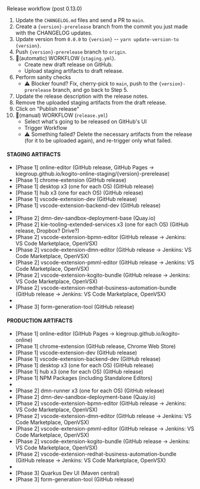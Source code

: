Release workflow (post 0.13.0)

1. Update the `CHANGELOG.md` files and send a PR to `main`.
1. Create a `{version}-prerelease` branch from the commit you just made with the CHANGELOG updates.
1. Update version from `0.0.0` to `{version}` -- `yarn update-version-to {version}`.
1. Push `{version}-prerelease` branch to `origin`.
1. 🔨(automatic) WORKFLOW (`staging.yml`).
   - Create new draft release on GitHub.
   - Upload staging artifacts to draft release.
1. Perform sanity checks
   - ⚠️ Blocker found? Fix, cherry-pick to `main`, push to the `{version}-prerelease` branch, and go back to Step 5.
1. Update the release description with the release notes.
1. Remove the uploaded staging artifacts from the draft release.
1. Click on "Publish release"
1. 🔨(manual) WORKFLOW (`release.yml`)
   - Select what's going to be released on GitHub's UI
   - Trigger Workflow
   - ⚠️ Something failed? Delete the necessary artifacts from the release (for it to be uploaded again), and re-trigger only what failed.

#### STAGING ARTIFACTS

- [Phase 1] online-editor (GitHub release, GitHub Pages -> kiegroup.github.io/kogito-online-staging/{version}-prerelease)
- [Phase 1] chrome-extension (GitHub release)
- [Phase 1] desktop x3 (one for each OS) (GitHub release)
- [Phase 1] hub x3 (one for each OS) (GitHub release)
- [Phase 1] vscode-extension-dev (GitHub release)
- [Phase 1] vscode-extension-backend-dev (GitHub release)
-
- [Phase 2] dmn-dev-sandbox-deployment-base (Quay.io)
- [Phase 2] kie-tooling-extended-services x3 (one for each OS) (GitHub release, Dropbox? Drive?)
- [Phase 2] vscode-extension-bpmn-editor (GitHub release -> Jenkins: VS Code Marketplace, OpenVSX)
- [Phase 2] vscode-extension-dmn-editor (GitHub release -> Jenkins: VS Code Marketplace, OpenVSX)
- [Phase 2] vscode-extension-pmml-editor (GitHub release -> Jenkins: VS Code Marketplace, OpenVSX)
- [Phase 2] vscode-extension-kogito-bundle (GitHub release -> Jenkins: VS Code Marketplace, OpenVSX)
- [Phase 2] vscode-extension-redhat-business-automation-bundle (GitHub release -> Jenkins: VS Code Marketplace, OpenVSX)
-
- [Phase 3] form-generation-tool (GitHub release)

#### PRODUCTION ARTIFACTS

- [Phase 1] online-editor (GitHub Pages -> kiegroup.github.io/kogito-online)
- [Phase 1] chrome-extension (GitHub release, Chrome Web Store)
- [Phase 1] vscode-extension-dev (GitHub release)
- [Phase 1] vscode-extension-backend-dev (GitHub release)
- [Phase 1] desktop x3 (one for each OS) (GitHub release)
- [Phase 1] hub x3 (one for each OS) (GitHub release)
- [Phase 1] NPM Packages (including Standalone Editors)
-
- [Phase 2] dmn-runner x3 (one for each OS) (GitHub release)
- [Phase 2] dmn-dev-sandbox-deployment-base (Quay.io)
- [Phase 2] vscode-extension-bpmn-editor (GitHub release -> Jenkins: VS Code Marketplace, OpenVSX)
- [Phase 2] vscode-extension-dmn-editor (GitHub release -> Jenkins: VS Code Marketplace, OpenVSX)
- [Phase 2] vscode-extension-pmml-editor (GitHub release -> Jenkins: VS Code Marketplace, OpenVSX)
- [Phase 2] vscode-extension-kogito-bundle (GitHub release -> Jenkins: VS Code Marketplace, OpenVSX)
- [Phase 2] vscode-extension-redhat-business-automation-bundle (GitHub release -> Jenkins: VS Code Marketplace, OpenVSX)
-
- [Phase 3] Quarkus Dev UI (Maven central)
- [Phase 3] form-generation-tool (GitHub release)

